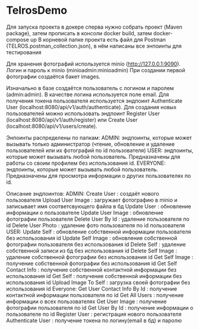 # TelrosDemo

Для запуска проекта в докере сперва нужно собрать проект (Maven package), затем прописать в консоли docker build, затем docker-compose up
В корневой папке проекта есть файл для Postman (TELROS.postman_collection.json), в нём написаны все энпоинты для тестирования

Для хранения фотографий используется minio (http://127.0.0.1:9090). Логин и пароль к minio (minioadmin:minioadmin)
При создании первой фотографии создаётся бакет images.

Изначально в базе создаётся пользователь с логином и паролем (admin:admin). В качестве логина используется поле email.
Для получения токена пользователя используется эндпоинт Authenticate User (localhost:8080/api/v1/auth/authenticate).
Для создания новых пользователей можно использовать эндпоинт Register User (localhost:8080/api/v1/auth/register) или Create User (localhost:8080/api/v1/users/create).

Энпоинты распределены по папкам: 
  ADMIN: эндпоинты, которые может вызывать только администратор (чтение, обновление и удаление пользователей или их фотографий по id пользователя)
  USER: эндпоинты, которые может вызывать любой пользователь. Предназначены для работы со своим профилем без использования id.
  EVERYONE: эндпоинты, которые может вызывать любой пользователь. Предназначены для просмотра информации о других пользователях по id.

Описание эндпоинтов: 
  ADMIN:
    Create User : создаёт нового пользователя
    Upload User Image : загружает фотографию в minio и записывает имя соответсвующего файла в бд
    Update User : обновление информации о пользователе
    Update User Image : обновление фотографии пользователя
    Delete User By Id : удаление пользователя по id
    Delete User Photo : удаление фото пользователя по id пользователя
  USER: 
    Update Self : обновление собственной информации пользователя без использования id
    Update Self Image : обновление собственной фотографии пользователя без использования id
    Delete Self : удаление собственной записи из бд без использования id
    Delete Self Image :  удаление собственной фотографии без использования id
    Get Self Image : получение собственной фотографии без использования id
    Get Self Contact Info : получение собственной контактной информации без использования id
    Get Self : получение собственной информации без использования id
    Upload Image To Self : загрузка своей фотографии без использования id
  Everyone: 
    Get User Contact Info By Id : получение контактной информации пользователя по id
    Get All Users : получение информации о всех пользователях
    Get User Image : получение фотографии пользователя по id
    Get User By Id : получение информации о пользователе по id
  Register User : регистрация нового пользователя 
  Authenticate User : получение токена по логину(email в бд) и паролю
  








    
